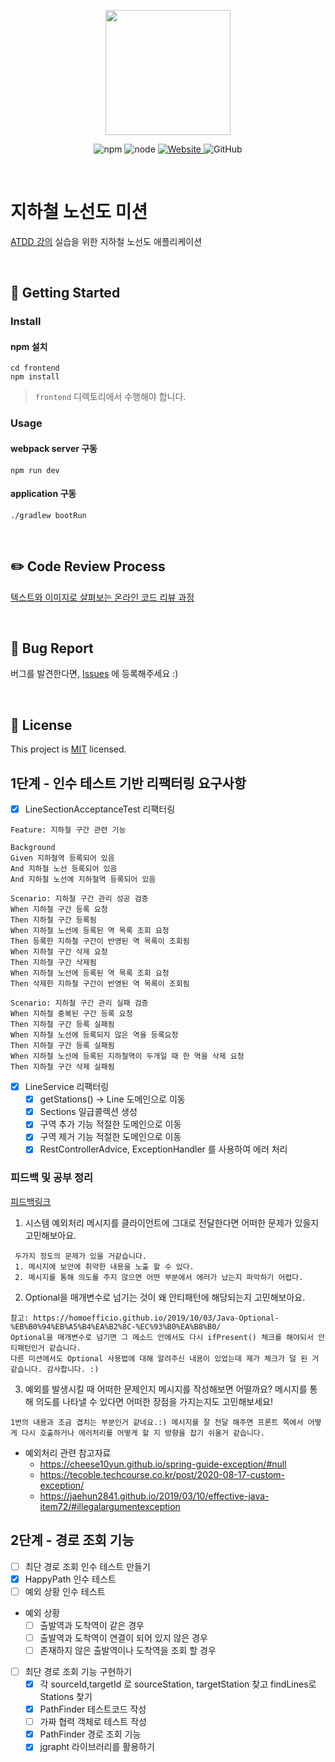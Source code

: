 <p align="center">
    <img width="200px;" src="https://raw.githubusercontent.com/woowacourse/atdd-subway-admin-frontend/master/images/main_logo.png"/>
</p>
<p align="center">
  <img alt="npm" src="https://img.shields.io/badge/npm-%3E%3D%205.5.0-blue">
  <img alt="node" src="https://img.shields.io/badge/node-%3E%3D%209.3.0-blue">
  <a href="https://edu.nextstep.camp/c/R89PYi5H" alt="nextstep atdd">
    <img alt="Website" src="https://img.shields.io/website?url=https%3A%2F%2Fedu.nextstep.camp%2Fc%2FR89PYi5H">
  </a>
  <img alt="GitHub" src="https://img.shields.io/github/license/next-step/atdd-subway-service">
</p>

<br>

# 지하철 노선도 미션
[ATDD 강의](https://edu.nextstep.camp/c/R89PYi5H) 실습을 위한 지하철 노선도 애플리케이션

<br>

## 🚀 Getting Started

### Install
#### npm 설치
```
cd frontend
npm install
```
> `frontend` 디렉토리에서 수행해야 합니다.

### Usage
#### webpack server 구동
```
npm run dev
```
#### application 구동
```
./gradlew bootRun
```
<br>

## ✏️ Code Review Process
[텍스트와 이미지로 살펴보는 온라인 코드 리뷰 과정](https://github.com/next-step/nextstep-docs/tree/master/codereview)

<br>

## 🐞 Bug Report

버그를 발견한다면, [Issues](https://github.com/next-step/atdd-subway-service/issues) 에 등록해주세요 :)

<br>

## 📝 License

This project is [MIT](https://github.com/next-step/atdd-subway-service/blob/master/LICENSE.md) licensed.

## 1단계  - 인수 테스트 기반 리팩터링 요구사항
* [x] LineSectionAcceptanceTest 리팩터링
~~~
Feature: 지하철 구간 관련 기능

Background
Given 지하철역 등록되어 있음
And 지하철 노선 등록되어 있음
And 지하철 노선에 지하철역 등록되어 있음

Scenario: 지하철 구간 관리 성공 검증
When 지하철 구간 등록 요청
Then 지하철 구간 등록됨
When 지하철 노선에 등록된 역 목록 조회 요청
Then 등록한 지하철 구간이 반영된 역 목록이 조회됨
When 지하철 구간 삭제 요청
Then 지하철 구간 삭제됨
When 지하철 노선에 등록된 역 목록 조회 요청
Then 삭제한 지하철 구간이 반영된 역 목록이 조회됨

Scenario: 지하철 구간 관리 실패 검증
When 지하철 중복된 구간 등록 요청
Then 지하철 구간 등록 실패됨
When 지하철 노선에 등록되지 않은 역을 등록요청
Then 지하철 구간 등록 실패됨
When 지하철 노선에 등록된 지하철역이 두개일 때 한 역을 삭제 요청
Then 지하철 구간 삭제 실패됨
~~~
* [x] LineService 리팩터링
  * [x] getStations() -> Line 도메인으로 이동
  * [x] Sections 일급콜렉션 생성
  * [x] 구역 추가 기능 적절한 도메인으로 이동
  * [x] 구역 제거 기능 적절한 도메인으로 이동
  * [x] RestControllerAdvice, ExceptionHandler 를 사용하여 에러 처리

### 피드백 및 공부 정리
[피드백링크](https://github.com/next-step/atdd-subway-service/pull/377)
1. 시스템 예외처리 메시지를 클라이언트에 그대로 전달한다면 어떠한 문제가 있을지 고민해보아요.
~~~
 두가지 정도의 문제가 있을 거같습니다.
 1. 메시지에 보안에 취약한 내용을 노출 할 수 있다.
 2. 메시지를 통해 의도를 주지 않으면 어떤 부분에서 에러가 났는지 파악하기 어렵다.
~~~
2.  Optional을 매개변수로 넘기는 것이 왜 안티패턴에 해당되는지 고민해보아요.
~~~
참고: https://homoefficio.github.io/2019/10/03/Java-Optional-%EB%B0%94%EB%A5%B4%EA%B2%8C-%EC%93%B0%EA%B8%B0/
Optional을 매개변수로 넘기면 그 메소드 안에서도 다시 ifPresent() 체크를 해야되서 안티패턴인거 같습니다.
다른 미션에서도 Optional 사용법에 대해 알려주신 내용이 있었는데 제가 체크가 덜 된 거 같습니다. 감사합니다. :) 
~~~
3. 예외를 발생시킬 때 어떠한 문제인지 메시지를 작성해보면 어떨까요? 메시지를 통해 의도를 나타낼 수 있다면 어떠한 장점을 가지는지도 고민해보세요!
~~~
1번의 내용과 조금 겹치는 부분인거 같네요.:) 메시지를 잘 전달 해주면 프론트 쪽에서 어떻게 다시 호출하거나 에러처리를 어떻게 할 지 방향을 잡기 쉬울거 같습니다.
~~~
* 예외처리 관련 참고자료
  * https://cheese10yun.github.io/spring-guide-exception/#null
  * https://tecoble.techcourse.co.kr/post/2020-08-17-custom-exception/
  * https://jaehun2841.github.io/2019/03/10/effective-java-item72/#illegalargumentexception

## 2단계 - 경로 조회 기능
* [ ] 최단 경로 조회 인수 테스트 만들기
* [x] HappyPath 인수 테스트
* [ ] 예외 상황 인수 테스트
* 예외 상황
  * [ ] 출발역과 도착역이 같은 경우
  * [ ] 출발역과 도착역이 연결이 되어 있지 않은 경우
  * [ ] 존재하지 않은 출발역이나 도착역을 조회 할 경우
* [ ] 최단 경로 조회 기능 구현하기
  * [x] 각 sourceId,targetId 로 sourceStation, targetStation 찾고 findLines로 Stations 찾기
  * [x] PathFinder 테스트코드 작성
  * [ ] 가짜 협력 객체로 테스트 작성
  * [x] PathFinder 경로 조회 기능
  * [x] jgrapht 라이브러리를 활용하기